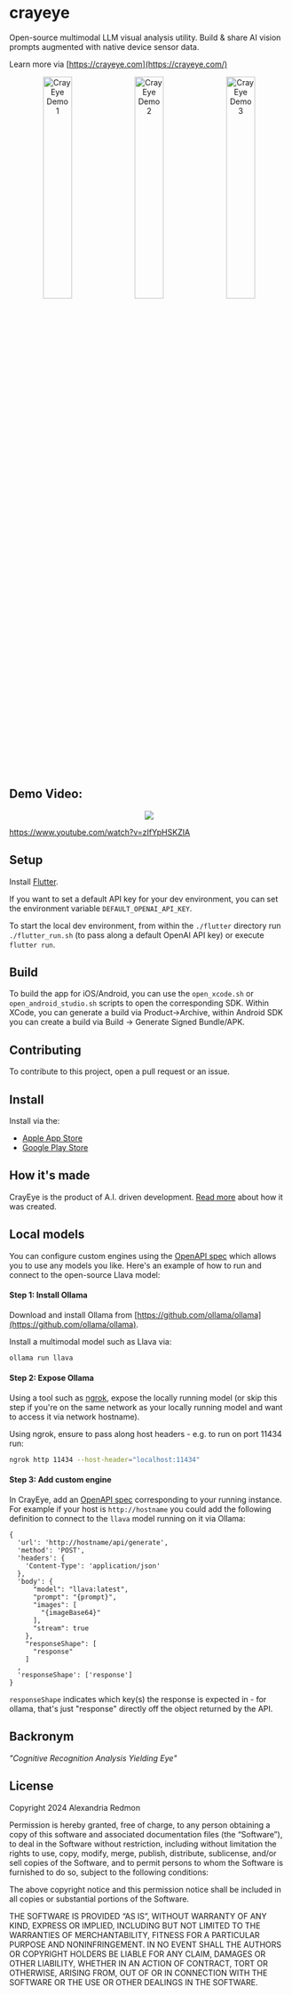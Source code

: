 # crayeye

Open-source multimodal LLM visual analysis utility.  Build & share AI vision prompts augmented with native device sensor data.


Learn more via [https://crayeye.com](https://crayeye.com/)

<p align="center">
  <img src="https://www.crayeye.com/img/demo1.jpg" alt="CrayEye Demo 1" width="32%"/>
  <img src="https://www.crayeye.com/img/demo2.jpg" alt="CrayEye Demo 2" width="32%"/>
  <img src="https://www.crayeye.com/img/demo3.jpg" alt="CrayEye Demo 3" width="32%"/>
</p>

## Demo Video:
<p align="center">
  <a href="https://www.youtube.com/watch?v=R2vS3lyGwZU">
    <img src="https://img.youtube.com/vi/R2vS3lyGwZU/0.jpg" />
  </a>
  
  https://www.youtube.com/watch?v=zIfYpHSKZIA
</p>

## Setup

Install [Flutter](https://docs.flutter.dev/get-started/install).

If you want to set a default API key for your dev environment, you can set the environment variable `DEFAULT_OPENAI_API_KEY`.

To start the local dev environment, from within the `./flutter` directory run `./flutter_run.sh` (to pass along a default OpenAI API key) or execute `flutter run`.

## Build

To build the app for iOS/Android, you can use the `open_xcode.sh` or `open_android_studio.sh` scripts to open the corresponding SDK.  Within XCode, you can generate a build via Product->Archive, within Android SDK you can create a build via Build -> Generate Signed Bundle/APK.

## Contributing

To contribute to this project, open a pull request or an issue.

## Install

Install via the:
 - [Apple App Store](https://apps.apple.com/us/app/crayeye/id6480090992)
 - [Google Play Store](https://play.google.com/store/apps/details?id=com.crayeye.app)

## How it's made
CrayEye is the product of A.I. driven development.  [Read more](https://www.alexandriaredmon.com/blog/the-app-that-ai-made) about how it was created.

## Local models
You can configure custom engines using the [OpenAPI spec](https://swagger.io/specification) which allows you to use any models you like.  Here's an example of how to run and connect to the open-source Llava model:

#### Step 1: Install Ollama
Download and install Ollama from [https://github.com/ollama/ollama](https://github.com/ollama/ollama).

Install a multimodal model such as Llava via:
```bash
ollama run llava
```

#### Step 2: Expose Ollama
Using a tool such as [ngrok](https://ngrok.com/), expose the locally running model (or skip this step if you're on the same network as your locally running model and want to access it via network hostname).

Using ngrok, ensure to pass along host headers - e.g. to run on port 11434 run:
```bash
ngrok http 11434 --host-header="localhost:11434"
```

#### Step 3: Add custom engine
In CrayEye, add an [OpenAPI spec](https://swagger.io/specification) corresponding to your running instance.  For example if your host is `http://hostname` you could add the following definition to connect to the `llava` model running on it via Ollama:
```
{
  'url': 'http://hostname/api/generate',
  'method': 'POST',
  'headers': {
    'Content-Type': 'application/json'
  },
  'body': {
      "model": "llava:latest",
      "prompt": "{prompt}",
      "images": [
        "{imageBase64}"
      ],
      "stream": true
    },
    "responseShape": [
      "response"
    ]
  ,
  'responseShape': ['response']
}
```

`responseShape` indicates which key(s) the response is expected in - for ollama, that's just "response" directly off the object returned by the API.

## Backronym
*"Cognitive Recognition Analysis Yielding Eye"*

## License

Copyright 2024 Alexandria Redmon

Permission is hereby granted, free of charge, to any person obtaining a copy of this software and associated documentation files (the “Software”), to deal in the Software without restriction, including without limitation the rights to use, copy, modify, merge, publish, distribute, sublicense, and/or sell copies of the Software, and to permit persons to whom the Software is furnished to do so, subject to the following conditions:

The above copyright notice and this permission notice shall be included in all copies or substantial portions of the Software.

THE SOFTWARE IS PROVIDED “AS IS”, WITHOUT WARRANTY OF ANY KIND, EXPRESS OR IMPLIED, INCLUDING BUT NOT LIMITED TO THE WARRANTIES OF MERCHANTABILITY, FITNESS FOR A PARTICULAR PURPOSE AND NONINFRINGEMENT. IN NO EVENT SHALL THE AUTHORS OR COPYRIGHT HOLDERS BE LIABLE FOR ANY CLAIM, DAMAGES OR OTHER LIABILITY, WHETHER IN AN ACTION OF CONTRACT, TORT OR OTHERWISE, ARISING FROM, OUT OF OR IN CONNECTION WITH THE SOFTWARE OR THE USE OR OTHER DEALINGS IN THE SOFTWARE.
